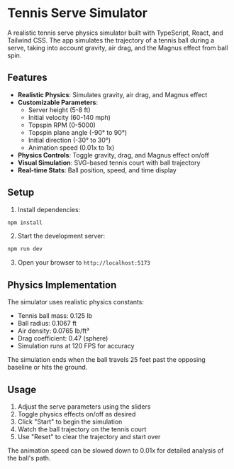# Tennis Serve Simulator

A realistic tennis serve physics simulator built with TypeScript, React, and Tailwind CSS. The app simulates the trajectory of a tennis ball during a serve, taking into account gravity, air drag, and the Magnus effect from ball spin.

## Features

- **Realistic Physics**: Simulates gravity, air drag, and Magnus effect
- **Customizable Parameters**: 
  - Server height (5-8 ft)
  - Initial velocity (60-140 mph)
  - Topspin RPM (0-5000)
  - Topspin plane angle (-90° to 90°)
  - Initial direction (-30° to 30°)
  - Animation speed (0.01x to 1x)
- **Physics Controls**: Toggle gravity, drag, and Magnus effect on/off
- **Visual Simulation**: SVG-based tennis court with ball trajectory
- **Real-time Stats**: Ball position, speed, and time display

## Setup

1. Install dependencies:
```bash
npm install
```

2. Start the development server:
```bash
npm run dev
```

3. Open your browser to `http://localhost:5173`

## Physics Implementation

The simulator uses realistic physics constants:
- Tennis ball mass: 0.125 lb
- Ball radius: 0.1067 ft
- Air density: 0.0765 lb/ft³
- Drag coefficient: 0.47 (sphere)
- Simulation runs at 120 FPS for accuracy

The simulation ends when the ball travels 25 feet past the opposing baseline or hits the ground.

## Usage

1. Adjust the serve parameters using the sliders
2. Toggle physics effects on/off as desired
3. Click "Start" to begin the simulation
4. Watch the ball trajectory on the tennis court
5. Use "Reset" to clear the trajectory and start over

The animation speed can be slowed down to 0.01x for detailed analysis of the ball's path.